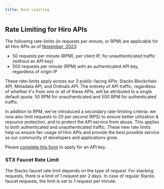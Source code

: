 ```yaml
---
title: Rate Limiting
---
```


## Rate Limiting for Hiro APIs

The following rate-limits (in requests per minute, or RPM) are applicable for all Hiro APIs as of [November, 2023](https://www.hiro.so/blog/updated-rate-limits-for-hiro-apis):

- 50 requests per minute (RPM), per client IP, for unauthenticated traffic (without an API key)
- 500 requests per minute (RPM) with an authenticated API key, regardless of origin IP

These rate-limits apply across our 3 public-facing APIs: Stacks Blockchain API, Metadata API, and Ordinals API. The entirety of API traffic, regardless of whether it's from one or all of these APIs, will be attributed to a single default quota: 50 RPM for unauthenticated and 500 RPM for authenticated traffic.

In addition to RPM, we've introduced a secondary rate-limiting criteria: we now also limit requests to 20 per second (RPS) to ensure better utilization & resource protection, and to protect the API service from abuse. This applies to both authenticated and unauthenticated traffic.
These new rate limits help us ensure fair usage of Hiro APIs and provide the best possible service as our community of developers and applications grow.

Please [complete this form](https://survey.hiro.so/hiroapi) to apply for an API key.

### STX Faucet Rate Limit

The Stacks faucet rate limit depends on the type of request. For stacking requests, there is a limit of 1 request per 2 days. In case of regular Stacks faucet requests, the limit is set to 1 request per minute.
